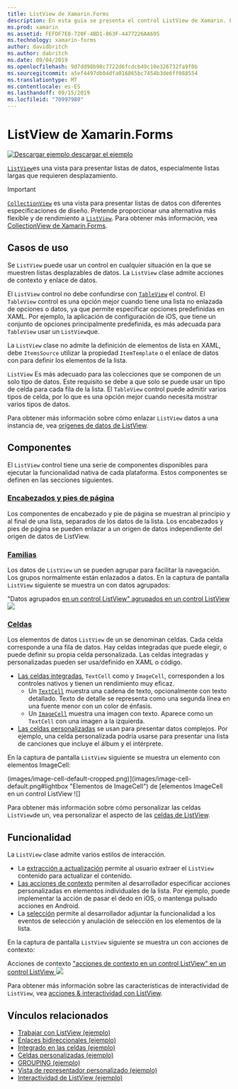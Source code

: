 ```yaml
---
title: ListView de Xamarin.Forms
description: En esta guía se presenta el control ListView de Xamarin. Forms, que se puede usar para presentar los datos en listas interactivas.
ms.prod: xamarin
ms.assetid: FEFDF7E0-720F-4BD1-863F-4477226AA695
ms.technology: xamarin-forms
author: davidbritch
ms.author: dabritch
ms.date: 09/04/2019
ms.openlocfilehash: 9d7dd98b98c7722d6fcdcb49c10e326732fa9f0b
ms.sourcegitcommit: a5ef4497db04dfa016865bc7454b3de6ff088554
ms.translationtype: MT
ms.contentlocale: es-ES
ms.lasthandoff: 09/15/2019
ms.locfileid: "70997980"
---
```

# <a name="xamarinforms-listview"></a>ListView de Xamarin.Forms

[![Descargar ejemplo](~/media/shared/download.png) descargar el ejemplo](https://docs.microsoft.com/samples/xamarin/xamarin-forms-samples/workingwithlistview)

[`ListView`](xref:Xamarin.Forms.ListView)es una vista para presentar listas de datos, especialmente listas largas que requieren desplazamiento.

> [!IMPORTANT]
> [`CollectionView`](xref:Xamarin.Forms.CollectionView) es una vista para presentar listas de datos con diferentes especificaciones de diseño. Pretende proporcionar una alternativa más flexible y de rendimiento a [`ListView`](xref:Xamarin.Forms.ListView). Para obtener más información, vea [CollectionView de Xamarin.Forms](~/xamarin-forms/user-interface/collectionview/index.md).

## <a name="use-cases"></a>Casos de uso

Se `ListView` puede usar un control en cualquier situación en la que se muestren listas desplazables de datos. La `ListView` clase admite acciones de contexto y enlace de datos.

El `ListView` control no debe confundirse con [`TableView`](~/xamarin-forms/user-interface/tableview.md) el control. El `TableView` control es una opción mejor cuando tiene una lista no enlazada de opciones o datos, ya que permite especificar opciones predefinidas en XAML. Por ejemplo, la aplicación de configuración de iOS, que tiene un conjunto de opciones principalmente predefinida, es más adecuada para `TableView` usar un `ListView`que.

La `ListView` clase no admite la definición de elementos de lista en XAML, debe `ItemsSource` utilizar la propiedad `ItemTemplate` o el enlace de datos con para definir los elementos de la lista.

`ListView` Es más adecuado para las colecciones que se componen de un solo tipo de datos. Este requisito se debe a que solo se puede usar un tipo de celda para cada fila de la lista. El `TableView` control puede admitir varios tipos de celda, por lo que es una opción mejor cuando necesita mostrar varios tipos de datos.

Para obtener más información sobre cómo enlazar `ListView` datos a una instancia de, vea [orígenes de datos de ListView](~/xamarin-forms/user-interface/listview/data-and-databinding.md).

## <a name="components"></a>Componentes

El `ListView` control tiene una serie de componentes disponibles para ejecutar la funcionalidad nativa de cada plataforma. Estos componentes se definen en las secciones siguientes.

### <a name="headers-and-footerscustomizing-list-appearancemdheaders-and-footers"></a>[Encabezados y pies de página](customizing-list-appearance.md#headers-and-footers)

Los componentes de encabezado y pie de página se muestran al principio y al final de una lista, separados de los datos de la lista. Los encabezados y pies de página se pueden enlazar a un origen de datos independiente del origen de datos de ListView.

### <a name="groupscustomizing-list-appearancemdgrouping"></a>[Familias](customizing-list-appearance.md#grouping)

Los datos de `ListView` un se pueden agrupar para facilitar la navegación. Los grupos normalmente están enlazados a datos. En la captura de pantalla `ListView` siguiente se muestra un con datos agrupados:

"Datos agrupados [en un control ListView" agrupados en un control ListView ![](images/grouping-depth-cropped.png)](images/grouping-depth.png#lightbox "")

### <a name="cellscustomizing-cell-appearancemd"></a>[Celdas](customizing-cell-appearance.md)

Los elementos de datos `ListView` de un se denominan celdas. Cada celda corresponde a una fila de datos. Hay celdas integradas que puede elegir, o puede definir su propia celda personalizada. Las celdas integradas y personalizadas pueden ser usa/definido en XAML o código.

- [Las celdas integradas](customizing-cell-appearance.md#built-in-cells), `TextCell` como y `ImageCell`, corresponden a los controles nativos y tienen un rendimiento muy eficaz.
  - Un [`TextCell`](customizing-cell-appearance.md#textcell) muestra una cadena de texto, opcionalmente con texto detallado. Texto de detalle se representa como una segunda línea en una fuente menor con un color de énfasis.
  - Un [`ImageCell`](customizing-cell-appearance.md#imagecell) muestra una imagen con texto. Aparece como un `TextCell` con una imagen a la izquierda.
- [Las celdas personalizadas](customizing-cell-appearance.md#custom-cells) se usan para presentar datos complejos. Por ejemplo, una celda personalizada podría usarse para presentar una lista de canciones que incluye el álbum y el intérprete.

En la captura de pantalla `ListView` siguiente se muestra un elemento con elementos ImageCell:

(images/image-cell-default-cropped.png)](images/image-cell-default.png#lightbox "Elementos de ImageCell") de [elementos ImageCell en un control ListView ![]

Para obtener más información sobre cómo personalizar las celdas `ListView`de un, vea personalizar el aspecto de las [celdas de ListView](customizing-cell-appearance.md).

## <a name="functionality"></a>Funcionalidad

La `ListView` clase admite varios estilos de interacción.

- La [extracción a actualización](interactivity.md#pull-to-refresh) permite al usuario extraer el `ListView` contenido para actualizar el contenido.
- [Las acciones de contexto](interactivity.md#context-actions) permiten al desarrollador especificar acciones personalizadas en elementos individuales de la lista. Por ejemplo, puede implementar la acción de pasar el dedo en iOS, o mantenga pulsado acciones en Android.
- La [selección](interactivity.md#selection-and-taps) permite al desarrollador adjuntar la funcionalidad a los eventos de selección y anulación de selección en los elementos de la lista.

En la captura de pantalla `ListView` siguiente se muestra un con acciones de contexto:

Acciones de contexto ["acciones de contexto en un control ListView" en un control ListView ![](images/context-default-cropped.png)](images/context-default.png#lightbox "")

Para obtener más información sobre las características de interactividad de `ListView`, vea [acciones & interactividad con ListView](interactivity.md).

## <a name="related-links"></a>Vínculos relacionados

- [Trabajar con ListView (ejemplo)](https://docs.microsoft.com/samples/xamarin/xamarin-forms-samples/workingwithlistview)
- [Enlaces bidireccionales (ejemplo)](https://docs.microsoft.com/samples/xamarin/xamarin-forms-samples/userinterface-listview-switchentrytwobinding)
- [Integrado en las celdas (ejemplo)](https://docs.microsoft.com/samples/xamarin/xamarin-forms-samples/userinterface-listview-builtincells)
- [Celdas personalizadas (ejemplo)](https://docs.microsoft.com/samples/xamarin/xamarin-forms-samples/userinterface-listview-customcells)
- [GROUPING (ejemplo)](https://docs.microsoft.com/samples/xamarin/xamarin-forms-samples/userinterface-listview-grouping)
- [Vista de representador personalizado (ejemplo)](https://docs.microsoft.com/samples/xamarin/xamarin-forms-samples/workingwithlistviewnative/)
- [Interactividad de ListView (ejemplo)](https://docs.microsoft.com/samples/xamarin/xamarin-forms-samples/userinterface-listview-interactivity)
